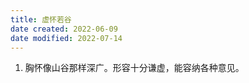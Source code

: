 ```yaml
---
title: 虚怀若谷
date created: 2022-06-09
date modified: 2022-07-14
---
```

1. 胸怀像山谷那样深广。形容十分谦虚，能容纳各种意见。
